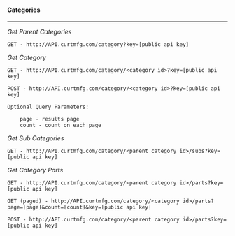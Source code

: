 #### Categories

---
*Get Parent Categories*
	
	GET - http://API.curtmfg.com/category?key=[public api key]

*Get Category*

	GET - http://API.curtmfg.com/category/<category id>?key=[public api key]

	POST - http://API.curtmfg.com/category/<category id>?key=[public api key]

	Optional Query Parameters:

		page - results page
		count - count on each page

*Get Sub Categories*

	GET - http://API.curtmfg.com/category/<parent category id>/subs?key=[public api key]

*Get Category Parts*

	GET - http://API.curtmfg.com/category/<parent category id>/parts?key=[public api key]

	GET (paged) - http://API.curtmfg.com/category/<category id>/parts?page=[page]&count=[count]&key=[public api key]

	POST - http://API.curtmfg.com/category/<parent category id>/parts?key=[public api key]